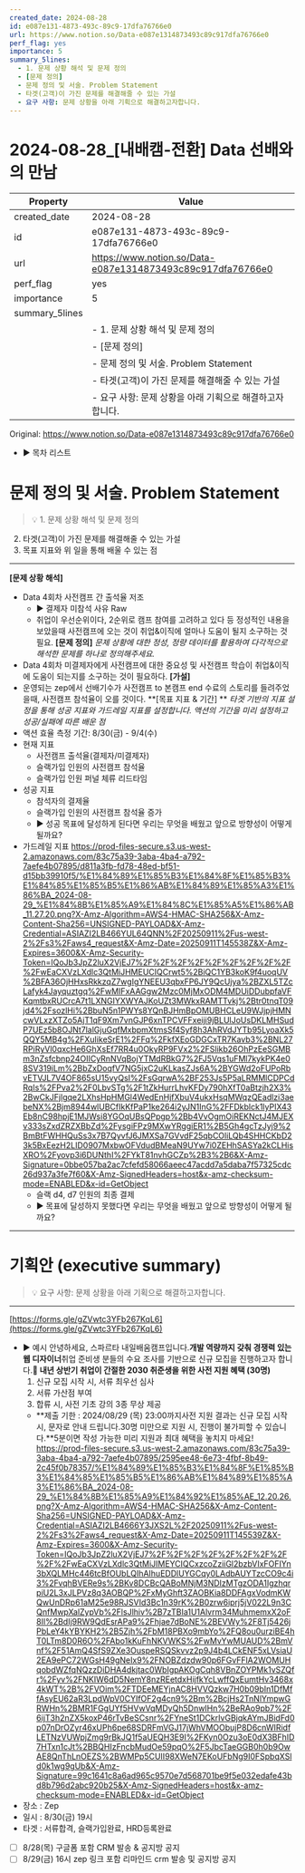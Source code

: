 ```yaml
---
created_date: 2024-08-28
id: e087e131-4873-493c-89c9-17dfa76766e0
url: https://www.notion.so/Data-e087e1314873493c89c917dfa76766e0
perf_flag: yes
importance: 5
summary_5lines:
  - 1. 문제 상황 해석 및 문제 정의
  - [문제 정의]
  - 문제 정의 및 서술. Problem Statement
  - 타겟(고객)이 가진 문제를 해결해줄 수 있는 가설
  - 요구 사항: 문제 상황을 아래 기획으로 해결하고자합니다.
---
```


# 2024-08-28_[내배캠-전환] Data 선배와의 만남

| Property | Value |
| --- | --- |
| created_date | 2024-08-28 |
| id | e087e131-4873-493c-89c9-17dfa76766e0 |
| url | https://www.notion.so/Data-e087e1314873493c89c917dfa76766e0 |
| perf_flag | yes |
| importance | 5 |
| summary_5lines | |
|  | - 1. 문제 상황 해석 및 문제 정의 |
|  | - [문제 정의] |
|  | - 문제 정의 및 서술. Problem Statement |
|  | - 타겟(고객)이 가진 문제를 해결해줄 수 있는 가설 |
|  | - 요구 사항: 문제 상황을 아래 기획으로 해결하고자합니다. |

Original: https://www.notion.so/Data-e087e1314873493c89c917dfa76766e0

- ▶ 목차 리스트

#  문제 정의 및 서술. Problem Statement
> 💡 1. 문제 상황 해석 및 문제 정의
2. 타겟(고객)이 가진 문제를 해결해줄 수 있는 가설
3. 목표 지표와 위 일을 통해 배울 수 있는 점

  ---
  **[문제 상황 해석]**
  - Data 4회차 사전캠프 간 출석율 저조
    - ▶ 결제자 미참석 사유 Raw
    - 취업이 우선순위이다, 2순위로 캠프 참여를 고려하고 있다 등 정성적인 내용을 보았을때 사전캠프에 오는 것이 취업&이직에 얼마나 도움이 될지 소구하는 것 필요. 
  **[문제 정의]**
  *문제 상황에 대한 정성, 정량 데이터를 활용하여 다각적으로 해석한 문제를 하나로 정의해주세요.*
  - Data 4회차 미결제자에게 사전캠프에 대한 중요성 및 사전캠프 학습이 취업&이직에 도움이 되는지를 소구하는 것이 필요하다. 
  **[가설]**
  - 운영되는 zep에서 선배기수가 사전캠프 to 본캠프 end 수료의 스토리를 들려주었을때, 사전캠프 참석율이 오를 것이다.
  **[목표 지표 & 기간] **
  *타겟 기반의 지표 설정을 통해 성공 지표와 가드레일 지표를 설정합니다. 
액션의 기간을 미리 설정하고 성공/실패에 따른 배운 점*
  - 액션 효율 측정 기간: 8/30(금) - 9/4(수)
  - 현재 지표
    - 사전캠프 출석율(결제자/미결제자)
    - 슬랙가입 인원의 사전캠프 참석율
    - 슬랙가입 인원 퍼널 체류 리드타임
  - 성공 지표
    - 참석자의 결제율
    - 슬랙가입 인원의 사전캠프 참석율 증가
    - ▶ 성공 목표에 달성하게 된다면 우리는 무엇을 배웠고 앞으로 방향성이 어떻게 될까요?
  - 가드레일 지표
    https://prod-files-secure.s3.us-west-2.amazonaws.com/83c75a39-3aba-4ba4-a792-7aefe4b07895/d811a3fb-fd78-48ed-bf51-d15bb39910f5/%E1%84%89%E1%85%B3%E1%84%8F%E1%85%B3%E1%84%85%E1%85%B5%E1%86%AB%E1%84%89%E1%85%A3%E1%86%BA_2024-08-29_%E1%84%8B%E1%85%A9%E1%84%8C%E1%85%A5%E1%86%AB_11.27.20.png?X-Amz-Algorithm=AWS4-HMAC-SHA256&X-Amz-Content-Sha256=UNSIGNED-PAYLOAD&X-Amz-Credential=ASIAZI2LB466YUL64QNN%2F20250911%2Fus-west-2%2Fs3%2Faws4_request&X-Amz-Date=20250911T145538Z&X-Amz-Expires=3600&X-Amz-Security-Token=IQoJb3JpZ2luX2VjEJ7%2F%2F%2F%2F%2F%2F%2F%2F%2F%2FwEaCXVzLXdlc3QtMiJHMEUCIQCrwt5%2BiQC1YB3koK9f4uoqUV%2BFA36OjHHxsRkkzqZ7wgIgYNEEU3qbxFP6JY9QcUjya%2BZXL5TZcLafyk4Jayquztgq%2FwMIFxAAGgw2Mzc0MjMxODM4MDUiDDubpfaVFKqmtbxRUCrcA7t1LXNGIYXWYAJKoUZt3MWkxRAMTTvkj%2Btr0tnqT09jd4%2FsozlHi%2BbuN5n1PWYs8YQnBJHmBpOMUBHCLeU9WJjpjHMNcwVLxzXTZo5AjT1qF9Xm7vnGJP6xnTPCVFFxeiji9jBLUlJoUsDKLMHSudP7UEz5b8OJNt7lalGjuGqfMxbpmXtmsSf4Syf8h3AhRVdJYTb95LyoaXk5QQY5MB4g%2FXuIikeSrE1%2FFq%2FkfXEoGDGCxTR7Kavb3%2BNL27RPiRyVl0qxcHe6GhXsEf7RR4u0OkyRP9FVx2%2FSlikb26OhPzEeSGMBm3nZsfcbnp24OIICyRnNVqBojYTMdRBkG7%2FJ5Vqs1uFMl7kykPK4e08SV319iLm%2BbZxDoqfV7NG5jxC2uKLkasZJs6A%2BYGWd2oFUPoRbvETVJL7V4OF865sU15vyQsI%2FsGqrwA%2BF253Js5P5aLRMMlCDPCdRqIs%2FPva2%2F0LbvSTg%2F1tZkHurrLhvKFDy790hXfT0aBtzjh2X3%2BwCkJFjlgqe2LXhsHpHMGl4WedEnHjfXbuV4ukxHsqMWqzQEadlzi3aebeNX%2Bjm8944wlUBCfIkKfPaP1ke264i2yJN1InG%2FFDkblck1lyPIX43Eb8nC98hpjE1MJWsi8YGOqUBsQPpgp%2Bb4VvOgmOiREKNctJ4MJEXv333sZxdZRZXBbZd%2FysgiFPz9MXwYRggiER1%2B5Gh4gcTzJyj9%2BmBtFWHHQuSs3x7B7QyvfJ6JMXSa7GVvdF25qbCOliLQb4SHHCKbD23k5BxEezH2LID0907MxbwOFVdudBMeaN9UYw7i0ZEHhSASYa2kCLHisXRO%2Fyovp3i6DUNthI%2FYkT81nvhGCZp%2B3%2B6&X-Amz-Signature=0bbe057ba2ac7cfefd58066aeec47acdd7a5daba7f57325cdc26d937a3fe7f60&X-Amz-SignedHeaders=host&x-amz-checksum-mode=ENABLED&x-id=GetObject
    - 슬랙 d4, d7 인원의 최종 결제
    - ▶ 목표에 달성하지 못했다면 우리는 무엇을 배웠고 앞으로 방향성이 어떻게 될까요?

  ---

#  기획안 (executive summary)
> 💡 요구 사항: 문제 상황을 아래 기획으로 해결하고자합니다.

  ---
  [https://forms.gle/gZVwtc3YFb267KqL6](https://forms.gle/gZVwtc3YFb267KqL6)
  - ▶ 예시
    안녕하세요, 스파르타 내일배움캠프입니다.**개발 역량까지 갖춰 경쟁력 있는 웹 디자이너**취업 준비생 분들의 수요 조사를 기반으로 신규 모집을 진행하고자 합니다.**🚨 내년 상반기 취업이 간절한 2030 취준생을 위한 사전 지원 혜택 (30명)**
    1. 신규 모집 시작 시, 서류 최우선 심사
    1. 서류 가산점 부여
    1. 합류 시, 사전 기초 강의 3종 무상 제공
    - **제출 기한 : 2024/08/29 (목) 23:00까지사전 지원 결과는 신규 모집 시작 시, 문자로 안내 드립니다.30명 미만으로 지원 시, 진행이 불가피할 수 있습니다.**5분이면 작성 가능한 미리 지원과 최대 혜택을 놓치지 마세요!
  https://prod-files-secure.s3.us-west-2.amazonaws.com/83c75a39-3aba-4ba4-a792-7aefe4b07895/2595ee48-6e73-4fbf-8b49-2c45f0b78357/%E1%84%89%E1%85%B3%E1%84%8F%E1%85%B3%E1%84%85%E1%85%B5%E1%86%AB%E1%84%89%E1%85%A3%E1%86%BA_2024-08-29_%E1%84%8B%E1%85%A9%E1%84%92%E1%85%AE_12.20.26.png?X-Amz-Algorithm=AWS4-HMAC-SHA256&X-Amz-Content-Sha256=UNSIGNED-PAYLOAD&X-Amz-Credential=ASIAZI2LB4666Y3JXS2L%2F20250911%2Fus-west-2%2Fs3%2Faws4_request&X-Amz-Date=20250911T145539Z&X-Amz-Expires=3600&X-Amz-Security-Token=IQoJb3JpZ2luX2VjEJ7%2F%2F%2F%2F%2F%2F%2F%2F%2F%2FwEaCXVzLXdlc3QtMiJIMEYCIQCxzcoZziiGl2bzbVIxFOFIYn3bXQLMHc446tcBfOUbLQIhAIhuEDDlUYGCqy0LAdbAUYTzcCO9c4i3%2FvqhBVERe9s%2BKv8DCBcQABoMNjM3NDIzMTgzODA1IgzhqrpiU2L3xJLPVz8q3AOBQP%2FxMyGhft3ZAOBKia8DDFAgxVodmKWQwUnDRp61aM25e98RJSVId3Bc1n39rK%2B0zrw6iprj5jV022L9n3CQnfMwpXalZypVb%2FlsJlhiv%2B7zTBIa1U1Alvrm34MuhmemxX2oF8Il%2BdIj9RW9QdEsrAPa9%2Fhjae7dBoNE%2BEVWy%2F8Tj5426jPbLeY4kYBYKH2%2B5Zjh%2FbM18PBXo9mbYo%2FQ8ou0urziBE4hT0LTm8D0R6O%2FAbo1kKuFhNKVWKS%2FwMvYwMUAUD%2BmVnf%2F51AmQ4SfS9ZXe3OuspeRSQSkvvz2p9J4b4LCkENF5xLVsiaU2EA9ePC72WGsH49gNeIx9%2FNOBZdzdw90p6FGvFFlA2WOMUHqobdWZfqNQzzDiDHA4dkjtac0WbIgpAKOgCqh8VBnZOYPMk1vSZQfr%2Fyv%2FNKIW6dD5NemY8nzREetdxHijfkYcLwffQxEumtHv3468x4kWT%2B%2FVOim%2FTDEeMEYjnAC8HVVQzkw7H0b09bIn1DfMffAsyEU62aR3LpdWpV0CYIfOF2g4cn9%2Bm%2BcjHs2TnNlYmpwGRWHn%2BMR1FGgUYf5HVwVqMDyQh5DnwIHn%2BeRAo9pb7%2F6ijT3h2nZX5koxP46rTvBeSCsnr%2FYneSt1DCkrIvGBjqkAYmJBidFd0p07nDrOZyr46xUPh6pe68SDRFmVGJ17jWhVMOObujP8D6cnWIRidfLETNzVUWpjZmg9rBkJQ1f5aUEQH3E9I%2FKyn0Ozu3oE0dX3BFhID7HTxn1cJt%2BBQHIzFncbMudOe59pqO%2F5JbcTaeGGB0h0b9OwAE8QnThLnOEZS%2BWMPp5CUII98XWeN7EKoUFbNg9I0FSpbqXSld0k1wg9gUb&X-Amz-Signature=99c1641c8a6ad965c9570e7d568701be9f5e032edafe43bd8b796d2abc920b25&X-Amz-SignedHeaders=host&x-amz-checksum-mode=ENABLED&x-id=GetObject
  - 장소 : Zep
  - 일시 : 8/30(금) 19시
  - 타겟 : 서류합격, 슬랙가입완료, HRD등록완료 
  - [ ] 8/28(목) 구글폼 포함 CRM 발송 & 공지방 공지
  - [ ] 8/29(금) 16시  zep 링크 포함 리마인드 crm 발송 및 공지방 공지
